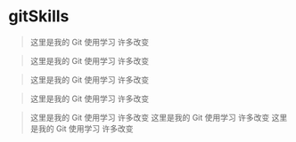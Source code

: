 # gitSkills

> 这里是我的 Git 使用学习
> 许多改变

> 这里是我的 Git 使用学习
> 许多改变

> 这里是我的 Git 使用学习
> 许多改变

> 这里是我的 Git 使用学习
> 许多改变

> 这里是我的 Git 使用学习
> 许多改变
> 这里是我的 Git 使用学习
> 许多改变
> 这里是我的 Git 使用学习
> 许多改变